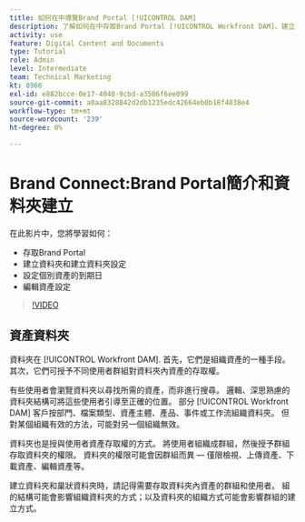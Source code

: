 ```yaml
---
title: 如何在中導覽Brand Portal [!UICONTROL DAM]
description: 了解如何在中存取Brand Portal [!UICONTROL Workfront DAM]、建立資料夾、設定個別資產的到期日，以及編輯資產設定。
activity: use
feature: Digital Content and Documents
type: Tutorial
role: Admin
level: Intermediate
team: Technical Marketing
kt: 8966
exl-id: e882bcce-0e17-4040-9cbd-a3506f6ee099
source-git-commit: a0aa8328842d2db1235edc42664eb0b18f4038e4
workflow-type: tm+mt
source-wordcount: '239'
ht-degree: 0%

---
```


# Brand Connect:Brand Portal簡介和資料夾建立

在此影片中，您將學習如何：

* 存取Brand Portal
* 建立資料夾和建立資料夾設定
* 設定個別資產的到期日
* 編輯資產設定

>[!VIDEO](https://video.tv.adobe.com/v/335229/?quality=12)

## 資產資料夾

資料夾在 [!UICONTROL Workfront DAM]. 首先，它們是組織資產的一種手段。 其次，它們可授予不同使用者群組對資料夾內資產的存取權。

有些使用者會瀏覽資料夾以尋找所需的資產，而非進行搜尋。 邏輯、深思熟慮的資料夾結構可將這些使用者引導至正確的位置。 部分 [!UICONTROL Workfront DAM] 客戶按部門、檔案類型、資產主體、產品、事件或工作流組織資料夾。 但對某個組織有效的方法，可能對另一個組織無效。

資料夾也是授與使用者資產存取權的方式。 將使用者組織成群組，然後授予群組存取資料夾的權限。 資料夾的權限可能會因群組而異 — 僅限檢視、上傳資產、下載資產、編輯資產等。

建立資料夾和巢狀資料夾時，請記得需要存取資料夾內資產的群組和使用者。 組的結構可能會影響組織資料夾的方式；以及資料夾的組織方式可能會影響群組的建立方式。

